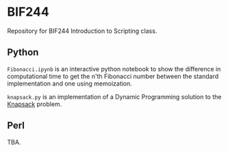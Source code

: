 # BIF244
Repository for BIF244 Introduction to Scripting class.

## Python

`Fibonacci.ipynb` is an interactive python notebook to show the difference in computational time to get the n'th Fibonacci number between the standard implementation and one using memoization.

`knapsack.py` is an implementation of a Dynamic Programming solution to the [Knapsack](https://en.wikipedia.org/wiki/Knapsack_problem) problem.

## Perl

TBA.

